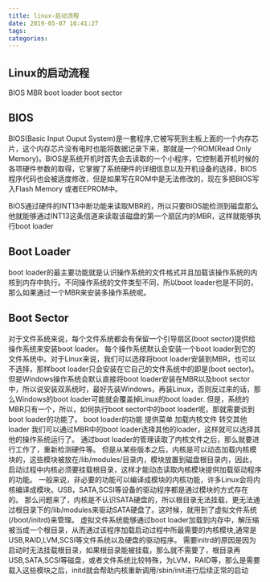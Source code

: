 ```yaml
---
title: linux-启动流程
date: 2019-05-07 16:41:27
tags:
categories:
---
```


## Linux的启动流程
BIOS   MBR    boot loader    boot sector
## BIOS
BIOS(Basic Input Ouput System)是一套程序,它被写死到主板上面的一个内存芯片，这个内存芯片没有电时也能将数据记录下来，那就是一个ROM(Read Only Memory)。BIOS是系统开机时首先会去读取的一个小程序，它控制着开机时候的各项硬件参数的取得，它掌握了系统硬件的详细信息以及开机设备的选择，BIOS程序代码也会被适度修改，但是如果写在ROM中是无法修改的，现在多把BIOS写入Flash Memory 或者EEPROM中。

BIOS通过硬件的INT13中断功能来读取MBR的，所以只要BIOS能检测到磁盘那么他就能够通过INT13这条信道来读取该磁盘的第一个扇区内的MBR，这样就能够执行boot loader

## Boot Loader
boot loader的最主要功能就是认识操作系统的文件格式并且加载该操作系统的内核到内存中执行。不同操作系统的文件类型不同，所以boot loader也是不同的，那么如果通过一个MBR来安装多操作系统呢。

## Boot Sector
对于文件系统来说，每个文件系统都会有保留一个引导扇区(boot sector)提供给操作系统来安装boot loader。
每个操作系统默认会安装一个boot loader到它的文件系统中。对于Linux来说，我们可以选择将boot loader安装到MBR，也可以不选择，那样boot loader只会安装在它自己的文件系统中的即是(boot sector)。但是Windows操作系统会默认直接将boot loader安装在MBR以及boot sector中，所以说安装双系统时，最好先装Windows，再装Linux，否则反过来的话，那么Windows的boot loader可能就会覆盖掉Linux的boot loader.
但是，系统的MBR只有一个，所以，如何执行boot sector中的boot loader呢，那就需要谈到boot loader的功能了。
boot loader的功能
		提供菜单
		加载内核文件
		转交其他loader
我们可以通过MBR中的boot loader选择其他的loader，这样就可以选择其他的操作系统运行了。
通过boot loader的管理读取了内核文件之后，那么就要进行工作了，重新检测硬件等。
但是从某些版本之后，内核是可以动态加载内核模块的，这些模块被放在/lib/modules/目录内，模块放置到磁盘根目录内，因此，启动过程中内核必须要挂载根目录，这样才能动态读取内核模块提供加载驱动程序的功能。
一般来说，非必要的功能可以编译成模块的内核功能，许多Linux会将内核编译成模块。USB，SATA,SCSI等设备的驱动程序都是通过模块的方式存在的。
那么问题来了，内核是不认识SATA硬盘的，所以根目录无法挂载，更无法通过根目录下的/lib/modules来驱动SATA硬盘了。这时候，就用到了虚拟文件系统(/boot/initrd)来管理。
虚拟文件系统能够通过boot loader加载到内存中，解压缩被当成一个根目录，从而通过该程序加载启动过程中所最需要的内核模块,通常是USB,RAID,LVM,SCSI等文件系统以及硬盘的驱动程序。
需要initrd的原因是因为启动时无法挂载根目录，如果根目录能被挂载，那么就不需要了，根目录再USB,SATA,SCSI等磁盘，或者文件系统比较特殊，为LVM，RAID等，那么是需要
载入这些模块之后，initd就会帮助内核重新调用/sbin/init进行后续正常的启动
	


